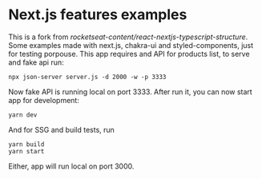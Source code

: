 # Next.js features examples

This is a fork from *rocketseat-content/react-nextjs-typescript-structure*.
Some examples made with next.js, chakra-ui and styled-components, just for testing porpouse.
This app requires and API for products list, to serve and fake api run:

```
npx json-server server.js -d 2000 -w -p 3333
```

Now fake API is running local on port 3333.
After run it, you can now start app for development:

```
yarn dev
```

And for SSG and build tests, run

```
yarn build
yarn start
```

Either, app will run local on port 3000.

